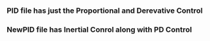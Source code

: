 ### PID file has just the Proportional and Derevative Control

### NewPID file has Inertial Conrol along with PD Control
